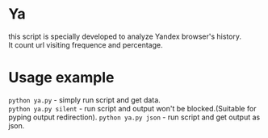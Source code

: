 # Ya
this script is specially developed to analyze Yandex browser's history.<br>
It count url visiting frequence and percentage.<br>

# Usage example
```python ya.py```        - simply run script and get data.<br>
```python ya.py silent``` - run script and output won't be blocked.(Suitable for pyping  output redirection).
```python ya.py json```   - run script and get output as json.
